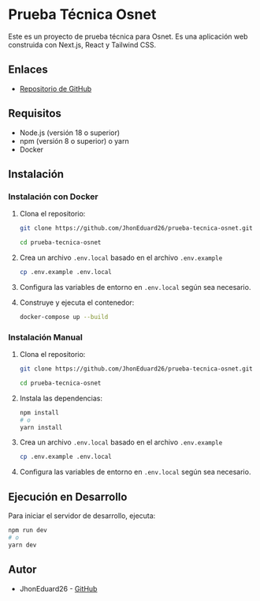 # Prueba Técnica Osnet

Este es un proyecto de prueba técnica para Osnet. Es una aplicación web construida con Next.js, React y Tailwind CSS.

## Enlaces
* [Repositorio de GitHub](https://github.com/JhonEduard26/prueba-tecnica-osnet)

## Requisitos

- Node.js (versión 18 o superior)
- npm (versión 8 o superior) o yarn
- Docker

## Instalación

### Instalación con Docker

1. Clona el repositorio:

    ```sh
    git clone https://github.com/JhonEduard26/prueba-tecnica-osnet.git
    ```
    ```sh
    cd prueba-tecnica-osnet
    ```

2. Crea un archivo ```.env.local``` basado en el archivo ```.env.example```

    ```sh
    cp .env.example .env.local
    ```

3. Configura las variables de entorno en ```.env.local``` según sea necesario.

4. Construye y ejecuta el contenedor:

    ```sh
    docker-compose up --build
    ```

### Instalación Manual

1. Clona el repositorio:

    ```sh
    git clone https://github.com/JhonEduard26/prueba-tecnica-osnet.git
    ```
    ```sh
    cd prueba-tecnica-osnet
    ```

2. Instala las dependencias:

    ```sh
    npm install
    # o
    yarn install
    ```

3. Crea un archivo ```.env.local``` basado en el archivo ```.env.example```

    ```sh
    cp .env.example .env.local
    ```

4. Configura las variables de entorno en ```.env.local``` según sea necesario.

## Ejecución en Desarrollo

Para iniciar el servidor de desarrollo, ejecuta:

```sh
npm run dev
# o
yarn dev
```

## Autor
* JhonEduard26 - [GitHub](https://github.com/JhonEduard26)